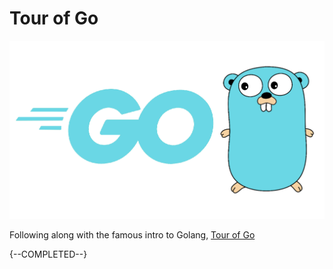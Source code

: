 # Tour of Go

![GOLANG!](img/gopher.png)

Following along with the famous intro to Golang, [Tour of Go](https://tour.golang.org)

{--COMPLETED--}
